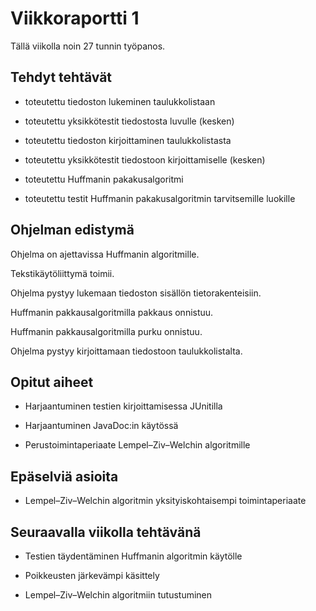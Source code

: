 # Viikkoraportti 1

Tällä viikolla noin 27 tunnin työpanos.

## Tehdyt tehtävät

* toteutettu tiedoston lukeminen taulukkolistaan

* toteutettu yksikkötestit tiedostosta luvulle (kesken)

* toteutettu tiedoston kirjoittaminen taulukkolistasta

* toteutettu yksikkötestit tiedostoon kirjoittamiselle (kesken)

* toteutettu Huffmanin pakakusalgoritmi

* toteutettu testit Huffmanin pakakusalgoritmin tarvitsemille luokille

## Ohjelman edistymä

Ohjelma on ajettavissa Huffmanin algoritmille.

Tekstikäytöliittymä toimii.

Ohjelma pystyy lukemaan tiedoston sisällön tietorakenteisiin.

Huffmanin pakkausalgoritmilla pakkaus onnistuu.

Huffmanin pakkausalgoritmilla purku onnistuu.

Ohjelma pystyy kirjoittamaan tiedostoon taulukkolistalta.

## Opitut aiheet

* Harjaantuminen testien kirjoittamisessa JUnitilla

* Harjaantuminen JavaDoc:in käytössä

* Perustoimintaperiaate Lempel–Ziv–Welchin algoritmille

## Epäselviä asioita

* Lempel–Ziv–Welchin algoritmin yksityiskohtaisempi toimintaperiaate

## Seuraavalla viikolla tehtävänä

* Testien täydentäminen Huffmanin algoritmin käytölle

* Poikkeusten järkevämpi käsittely

* Lempel–Ziv–Welchin algoritmiin tutustuminen

